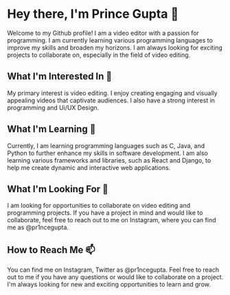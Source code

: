# Hey there, I'm Prince Gupta 👋
Welcome to my Github profile! I am a video editor with a passion for programming. I am currently learning various programming languages to improve my skills and broaden my horizons. I am always looking for exciting projects to collaborate on, especially in the field of video editing.

## What I'm Interested In 👀
My primary interest is video editing. I enjoy creating engaging and visually appealing videos that captivate audiences. I also have a strong interest in programming and Ui/UX Design.

## What I'm Learning 🌱
Currently, I am learning programming languages such as C, Java, and Python to further enhance my skills in software development. I am also learning various frameworks and libraries, such as React and Django, to help me create dynamic and interactive web applications.

## What I'm Looking For 💞️
I am looking for opportunities to collaborate on video editing and programming projects. If you have a project in mind and would like to collaborate, feel free to reach out to me on Instagram, where you can find me as @pr1ncegupta.

## How to Reach Me 📫
You can find me on Instagram, Twitter as @pr1ncegupta. Feel free to reach out to me if you have any questions or would like to collaborate on a project. I'm always looking for new and exciting opportunities to learn and grow.





